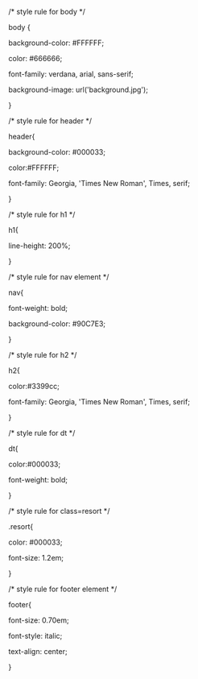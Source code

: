 /* style rule for body */

body {

background-color: #FFFFFF;

color: #666666;

font-family: verdana, arial, sans-serif;

background-image: url('background.jpg');

}

/* style rule for header */

header{

background-color: #000033;

color:#FFFFFF;

font-family: Georgia, 'Times New Roman', Times, serif;

}

/* style rule for h1 */

h1{

line-height: 200%;

}

/* style rule for nav element */

nav{

font-weight: bold;

background-color: #90C7E3;

}

/* style rule for h2 */

h2{

color:#3399cc;

font-family: Georgia, 'Times New Roman', Times, serif;

}

/* style rule for dt */

dt{

color:#000033;

font-weight: bold;

}

/* style rule for class=resort */

.resort{

color: #000033;

font-size: 1.2em;

}

/* style rule for footer element */

footer{

font-size: 0.70em;

font-style: italic;

text-align: center;

}
